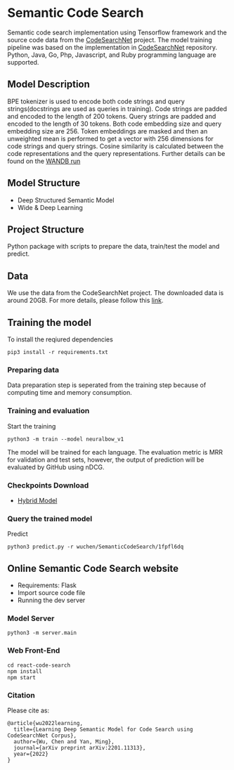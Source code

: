 # Semantic Code Search
Semantic code search implementation using Tensorflow framework and the source code data from the [CodeSearchNet](https://wandb.ai/github/codesearchnet/benchmark/leaderboard) project. The model training pipeline was based on the implementation in [CodeSearchNet](https://github.com/github/CodeSearchNet) repository. Python, Java, Go, Php, Javascript, and Ruby programming language are supported.

## Model Description
BPE tokenizer is used to encode both code strings and query strings(docstrings are used as queries in training). Code strings are padded and encoded to the length of 200 tokens. Query strings are padded and encoded to the length of 30 tokens. Both code embedding size and query embedding size are 256. Token embeddings are masked and then an unweighted mean is performed to get a vector with 256 dimensions for code strings and query strings. Cosine similarity is calculated between the code representations and the query representations. Further details can be found on the [WANDB run](https://wandb.ai/github/codesearchnet/runs/zxe0vij0/overview)

## Model Structure
- Deep Structured Semantic Model
- Wide & Deep Learning

## Project Structure
Python package with scripts to prepare the data, train/test the model and predict.

## Data
We use the data from the CodeSearchNet project. The downloaded data is around 20GB. For more details, please follow this [link](https://github.com/github/CodeSearchNet/tree/master/resources).

## Training the model
To install the reqiured dependencies
```
pip3 install -r requirements.txt
```
### Preparing data
Data preparation step is seperated from the training step because of computing time and memory consumption.

### Training and evaluation
Start the training
```
python3 -m train --model neuralbow_v1
```
The model will be trained for each language. The evaluation metric is MRR for validation and test sets, however, the output of prediction will be evaluated by GitHub using nDCG.

### Checkpoints Download
- [Hybrid Model](https://api.wandb.ai/files/wuchen/SemanticCodeSearch/1fpfl6dq/neuralbow_hybrid-2020-07-05-13-43-57_model_best.pkl.gz)

### Query the trained model
Predict
```
python3 predict.py -r wuchen/SemanticCodeSearch/1fpfl6dq
```

## Online Semantic Code Search website
- Requirements: Flask <!--, ElasticSearch -->
- Import source code file
- Running the dev server
### Model Server
```
python3 -m server.main
```
### Web Front-End
```
cd react-code-search
npm install
npm start
```

### Citation
Please cite as:
```
@article{wu2022learning,
  title={Learning Deep Semantic Model for Code Search using CodeSearchNet Corpus},
  author={Wu, Chen and Yan, Ming},
  journal={arXiv preprint arXiv:2201.11313},
  year={2022}
}
```
<!-- Googl ScaNN -->
